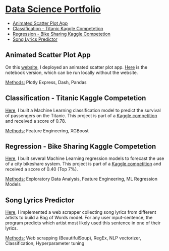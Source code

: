 # <ins>Data Science Portfolio</ins>

* [Animated Scatter Plot App](#animated-scatter-plot-app)<br>
* [Classification - Titanic Kaggle Competetion](#classification---titanic-kaggle-competetion)<br>
* [Regression - Bike Sharing Kaggle Competetion](#regression---bike-sharing-kaggle-competetion)<br>
* [Song Lyrics Predictor](#song-lyrics-predictor)<br>

## Animated Scatter Plot App

On this [website](https://dzhub2.pythonanywhere.com), I deployed an animated scatter plot app. [Here](https://github.com/dzhub2/datascience_portfolio/blob/master/population_dash_app/animated_scatter_by_population.ipynb) is the notebook version, which can be run locally without the website.

<ins>Methods:</ins> Plotly Express, Dash, Pandas

## Classification - Titanic Kaggle Competetion

[Here](https://github.com/dzhub2/datascience_portfolio/blob/master/kaggle_titanic/titanic_submission.ipynb), I built a Machine Learning classification model to predict the survival of passengers on the Titanic. This project is part of a [Kaggle competition](https://www.kaggle.com/competitions/titanic/overview/description) and received a score of 0.78.

<ins>Methods:</ins> Feature Engineering, XGBoost

## Regression - Bike Sharing Kaggle Competetion

[Here](https://github.com/dzhub2/datascience_portfolio/blob/master/kaggle_bike_rental/bike_project.ipynb), I built several Machine Learning regression models to forecast the use of a city bikeshare system. This project is part of a [Kaggle competition](https://www.kaggle.com/competitions/bike-sharing-demand/overview) and received a score of 0.40 (Top 7%).

<ins>Methods:</ins> Exploratory Data Analysis, Feature Engineering, ML Regression Models

## Song Lyrics Predictor

[Here](), I implemented a web scrapper collecting song lyrics from different artists to build a Bag of Words model. For any user input-sentence, the program predicts which artist most likely used this sentence in one of their lyrics.

<ins>Methods:</ins> Web scrapping (BeautifulSoup), RegEx, NLP vectorizer, Classification, Hyperparameter tuning